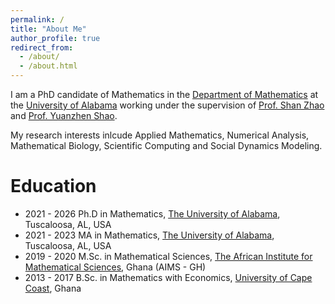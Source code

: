 ```yaml
---
permalink: /
title: "About Me"
author_profile: true
redirect_from: 
  - /about/
  - /about.html
---
```

 I am a PhD candidate of Mathematics in the [Department of Mathematics](https://math.ua.edu) at the [University of Alabama](https://www.ua.edu) working under the supervision of [Prof. Shan Zhao](https://sites.ua.edu/szhao/) and [Prof. Yuanzhen Shao](https://sites.ua.edu/yshao/).

 My research interests inlcude Applied Mathematics, Numerical Analysis, Mathematical Biology, Scientific Computing and Social Dynamics Modeling.
 
 
 
 Education
======
* 2021 - 2026 Ph.D in Mathematics, [The University of Alabama](https://www.ua.edu), Tuscaloosa, AL, USA
* 2021 - 2023 MA in Mathematics, [The University of Alabama](https://www.ua.edu), Tuscaloosa, AL, USA
* 2019 - 2020 M.Sc. in Mathematical Sciences, [The African Institute for Mathematical Sciences](https://aims.edu.gh), Ghana (AIMS - GH)
* 2013 - 2017 B.Sc. in Mathematics with Economics, [University of Cape Coast](https://ucc.edu.gh), Ghana 
